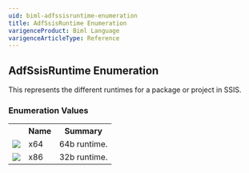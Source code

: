 ```yaml
---
uid: biml-adfssisruntime-enumeration
title: AdfSsisRuntime Enumeration
varigenceProduct: Biml Language
varigenceArticleType: Reference
---
```


## AdfSsisRuntime Enumeration<div class="LanguageSummary"><div class ="SummaryItem">This represents the different runtimes for a package or project in SSIS.</div></div><div class="EnumValueGroup">### Enumeration Values<table id="EnumValue" class="MemberList"><tbody><tr><th class="MemberTypeIconColumnHeader">&nbsp;</th><th class="MemberNameColumnHeader">Name</th><th class="MemberSummaryColumnHeader">Summary</th></tr><tr class="cd0"><td align="center" class="MemberTypeIcon"><img src="enumValue.png"></img></td><td class="MemberName">x64</td><td class="MemberSummary"><div class ="SummaryItem">64b runtime.</div></td></tr><tr class="cd1"><td align="center" class="MemberTypeIcon"><img src="enumValue.png"></img></td><td class="MemberName">x86</td><td class="MemberSummary"><div class ="SummaryItem">32b runtime.</div></td></tr></tbody></table></div>